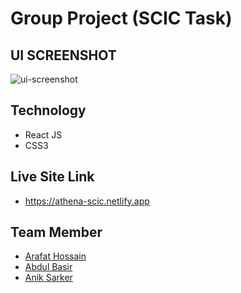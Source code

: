 # Group Project (SCIC Task)

## UI SCREENSHOT
<img src='https://i.ibb.co/YLdFyZB/athena-1.jpg' alt='ui-screenshot'/>

## Technology
* React JS
* CSS3

## Live Site Link 
* https://athena-scic.netlify.app

## Team Member 
* [Arafat Hossain](https://www.facebook.com/arafathossain.ar)
* [Abdul Basir](https://www.facebook.com/basir5101/)
* [Anik Sarker](https://www.facebook.com/AnikSarker1612)

